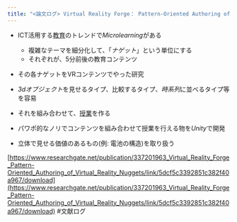 ```yaml
---
title: "<論文ログ> Virtual Reality Forge： Pattern-Oriented Authoring of Virtual Reality Nuggets"
---
```


* ICT活用する[教育](%E6%95%99%E8%82%B2.md)のトレンドで*Microlearning*がある
  
  * 複雑なテーマを細分化して、「*ナゲット*」という単位にする
  * それぞれが、5分前後の教育コンテンツ
* その各ナゲットをVRコンテンツでやった研究

* *3dオブジェクト*を見せるタイプ、比較するタイプ、*時系列*に並べるタイプ等を容易

* それを組み合わせて、[授業](%E6%8E%88%E6%A5%AD.md)を作る

* パワポ的なノリでコンテンツを組み合わせて授業を行える物を*Unity*で開発

* 立体で見せる価値のあるもの(例: 電池の構造)を取り扱う

[https://www.researchgate.net/publication/337201963_Virtual_Reality_Forge_Pattern-Oriented_Authoring_of_Virtual_Reality_Nuggets/link/5dcf5c3392851c382f40a967/download](https://www.researchgate.net/publication/337201963_Virtual_Reality_Forge_Pattern-Oriented_Authoring_of_Virtual_Reality_Nuggets/link/5dcf5c3392851c382f40a967/download)
\#文献ログ
